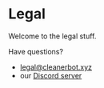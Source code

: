 # Legal

Welcome to the legal stuff.

Have questions?

-   legal@cleanerbot.xyz
-   our [Discord server](/discord)
